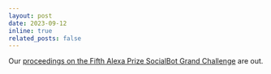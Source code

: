 ```yaml
---
layout: post
date: 2023-09-12 
inline: true
related_posts: false
---
```


Our <a href="https://www.amazon.science/alexa-prize/proceedings/advancing-open-domain-dialog-the-fifth-alexa-prize-socialbot-grand-challenge">proceedings on the Fifth Alexa Prize SocialBot Grand Challenge</a> are out.